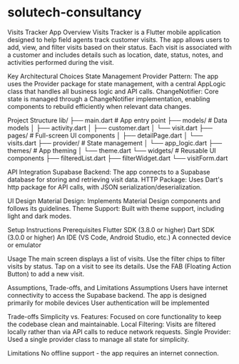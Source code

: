 # solutech-consultancy
Visits Tracker App
Overview
Visits Tracker is a Flutter mobile application designed to help field agents track customer visits. The app allows users to add, view, and filter visits based on their status. Each visit is associated with a customer and includes details such as location, date, status, notes, and activities performed during the visit.

Key Architectural Choices
State Management
Provider Pattern: The app uses the Provider package for state management, with a central AppLogic class that handles all business logic and API calls.
ChangeNotifier: Core state is managed through a ChangeNotifier implementation, enabling components to rebuild efficiently when relevant data changes.


Project Structure
lib/
  ├── main.dart           # App entry point
  ├── models/             # Data models
  │   ├── activity.dart
  │   ├── customer.dart
  │   └── visit.dart
  ├── pages/              # Full-screen UI components
  │   ├── detailPage.dart
  │   └── visits.dart
  ├── provider/           # State management
  │   └── app_logic.dart
  ├── themes/             # App theming
  │   └── theme.dart
  └── widgets/            # Reusable UI components
      ├── filteredList.dart
      ├── filterWidget.dart
      └── visitForm.dart

API Integration
Supabase Backend: The app connects to a Supabase database for storing and retrieving visit data.
HTTP Package: Uses Dart's http package for API calls, with JSON serialization/deserialization.

UI Design
Material Design: Implements Material Design components and follows its guidelines.
Theme Support: Built with theme support, including light and dark modes.

Setup Instructions
Prerequisites
Flutter SDK (3.8.0 or higher)
Dart SDK (3.0.0 or higher)
An IDE (VS Code, Android Studio, etc.)
A connected device or emulator

Usage
The main screen displays a list of visits.
Use the filter chips to filter visits by status.
Tap on a visit to see its details.
Use the FAB (Floating Action Button) to add a new visit.

Assumptions, Trade-offs, and Limitations
Assumptions
Users have internet connectivity to access the Supabase backend.
The app is designed primarily for mobile devices
User authentication will be implemented

Trade-offs
Simplicity vs. Features: Focused on core functionality to keep the codebase clean and maintainable.
Local Filtering: Visits are filtered locally rather than via API calls to reduce network requests.
Single Provider: Used a single provider class to manage all state for simplicity.

Limitations
No offline support - the app requires an internet connection.

